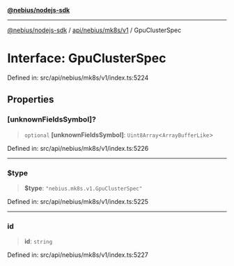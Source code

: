 [**@nebius/nodejs-sdk**](../../../../../README.md)

***

[@nebius/nodejs-sdk](../../../../../README.md) / [api/nebius/mk8s/v1](../README.md) / GpuClusterSpec

# Interface: GpuClusterSpec

Defined in: src/api/nebius/mk8s/v1/index.ts:5224

## Properties

### \[unknownFieldsSymbol\]?

> `optional` **\[unknownFieldsSymbol\]**: `Uint8Array`\<`ArrayBufferLike`\>

Defined in: src/api/nebius/mk8s/v1/index.ts:5226

***

### $type

> **$type**: `"nebius.mk8s.v1.GpuClusterSpec"`

Defined in: src/api/nebius/mk8s/v1/index.ts:5225

***

### id

> **id**: `string`

Defined in: src/api/nebius/mk8s/v1/index.ts:5227
